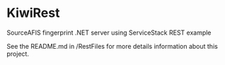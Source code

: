KiwiRest
========

SourceAFIS fingerprint .NET server using ServiceStack REST example

See the README.md in /RestFiles for more details information about this project.
